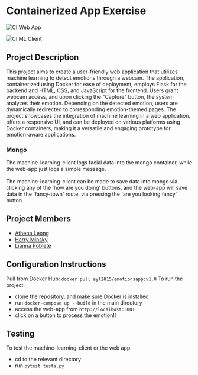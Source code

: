 # Containerized App Exercise

![CI Web App](https://github.com/software-students-fall2023/4-containerized-app-exercise-liatha4/actions/workflows/web-app.yml/badge.svg)

![CI ML Client](https://github.com/software-students-fall2023/4-containerized-app-exercise-liatha4/actions/workflows/machine_learning_client.yml/badge.svg)

## Project Description
This project aims to create a user-friendly web application that utilizes machine learning to detect emotions through a webcam. The application, containerized using Docker for ease of deployment, employs Flask for the backend and HTML, CSS, and JavaScript for the frontend. Users grant webcam access, and upon clicking the "Capture" button, the system analyzes their emotion. Depending on the detected emotion, users are dynamically redirected to corresponding emotion-themed pages. The project showcases the integration of machine learning in a web application, offers a responsive UI, and can be deployed on various platforms using Docker containers, making it a versatile and engaging prototype for emotion-aware applications. 

### Mongo
The machine-learning-client logs facial data into the mongo container,
while the web-app just logs a simple message. <br> <br>
The machine-learning-client 
can be made to save data into mongo via clicking any of the 'how are you doing'
buttons, and the web-app will save data in the 'fancy-town' route, via pressing the
'are you looking fancy' button


## Project Members
- [Athena Leong](https://github.com/aleong2002)
- [Harry Minsky](https://github.com/hminsky2002)
- [Lianna Poblete](https://github.com/liannnaa)

## Configuration Instructions
Pull from Docker Hub: `docker pull ayl2015/emotionsapp:v1.0`
To run the project:
- clone the repository, and make sure Docker is installed
- run  `docker-compose up --build` in the main directory
- access the web-app from `http://localhost:3001`
- click on a button to process the emotion!!

## Testing
To test the machine-learning-client or the web app
- cd to the relevant directory
- run ```pytest tests.py```
